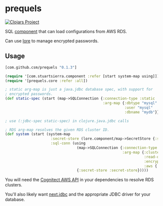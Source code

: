 # prequels

[![Clojars Project](https://img.shields.io/clojars/v/com.github.csm/prequels.svg)](https://clojars.org/com.github.csm/prequels)

SQL [component](https://github.com/stuartsierra/component) that can load configurations from AWS RDS.

Can use [lore](https://github.com/csm/lore) to manage encrypted passwords.

## Usage

```clojure
[com.github.csm/prequels "0.1.3"]
```

```clojure
(require '[com.stuartsierra.component :refer [start system-map using]])
(require '[prequels.core :refer :all])

; static arg-map is just a java.jdbc database spec, with support for
; encrypted passwords.
(def static-spec (start (map->SQLConnection {:connection-type :static
                                             :arg-map {:dbtype "mysql"
                                                       :user "mysql"
                                                       :dbname "mydb"}})))

; use (:jdbc-spec static-spec) in clojure.java.jdbc calls

; RDS arg-map resolves the given RDS cluster ID.
(def system (start (system-map
                     :secret-store (lore.component/map->SecretStore {:store-type :kms})
                     :sql-conn (using
                                 (map->SQLConnection {:connection-type :rds
                                                      :arg-map {:cluster-id "my-rds-cluster"
                                                                :read-only? true
                                                                :encrypted-password "Base64EncodedData/=="
                                                                :aws {:region "us-west-2"}}})
                                 {:secret-store :secret-store}))))
```

You will need the [Cognitect AWS API](https://github.com/cognitect-labs/aws-api) in your dependencies to resolve RDS clusters.

You'll also likely want [next.jdbc](https://github.com/seancorfield/next-jdbc) and the appropriate
JDBC driver for your database.